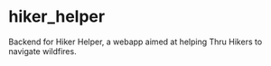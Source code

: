 # hiker_helper
Backend for Hiker Helper, a webapp aimed at helping Thru Hikers to navigate wildfires.
